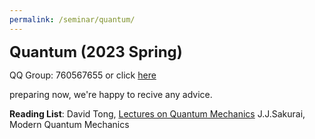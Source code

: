 ```yaml
---
permalink: /seminar/quantum/
---
```



**<font size=5>Quantum (2023 Spring)</font>**

QQ Group: 760567655 or click [here](https://jq.qq.com/?_wv=1027&k=pdL4Q0uj)


preparing now, we're happy to recive any advice.

**Reading List**:
David Tong, [Lectures on Quantum Mechanics](https://www.damtp.cam.ac.uk/user/tong/quantum.html)
J.J.Sakurai, Modern Quantum Mechanics